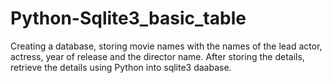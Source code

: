 # Python-Sqlite3_basic_table
Creating a database, storing movie names with the names of the lead actor, actress, year of release and the director name. After storing the details, retrieve the details using Python into sqlite3 daabase.
